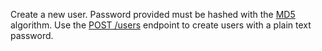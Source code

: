 Create a new user. Password provided must be hashed with the [MD5](https://en.wikipedia.org/wiki/MD5) algorithm. Use the [POST /users](/docs/server/users?sdk=nodejs-default#usersCreate) endpoint to create users with a plain text password.